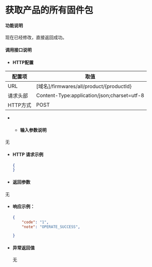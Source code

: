 # 获取产品的所有固件包

#### 功能说明

现在已经修改，直接返回成功。

#### 调用接口说明

* #### HTTP配置

| 配置项 | 取值 |
| --- | --- |
| URL | \[域名\]/firmwares/all/product/{productId} |
| 请求头部 | Content-Type:application/json;charset=utf-8 |
| HTTP方式 | POST |

* * #### 输入参数说明

无

* #### HTTP 请求示例

  ```json
  {
  }
  ```

* #### 返回参数

无

* #### 响应示例：

  ```json
  {
      "code": "1",
      "note": "OPERATE_SUCCESS",

  }
  ```

* #### 异常返回值

  无






























